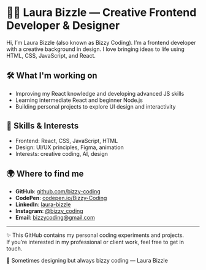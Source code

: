 # 👩‍💻 Laura Bizzle — Creative Frontend Developer & Designer

Hi, I’m Laura Bizzle (also known as Bizzy Coding). I’m a frontend developer with a creative background in design. I love bringing ideas to life using HTML, CSS, JavaScript, and React.

## 🛠️ What I'm working on
- Improving my React knowledge and developing advanced JS skills
- Learning intermediate React and beginner Node.js
- Building personal projects to explore UI design and interactivity

## 🧠 Skills & Interests
- Frontend: React, CSS, JavaScript, HTML
- Design: UI/UX principles, Figma, animation
- Interests: creative coding, AI, design 

## 🌍 Where to find me
- **GitHub**: [github.com/bizzy-coding](https://github.com/bizzy-coding)
- **CodePen**: [codepen.io/Bizzy-Coding](https://codepen.io/Bizzy-Coding)
- **LinkedIn**: [laura-bizzle](https://uk.linkedin.com/in/laura-bizzle)
- **Instagram**: [@bizzy_coding](https://www.instagram.com/bizzy_coding/)
- **Email**: [bizzycoding@gmail.com](mailto:bizzycoding@gmail.com)

---

✨ This GitHub contains my personal coding experiments and projects.  
If you’re interested in my professional or client work, feel free to get in touch.

👀 Sometimes designing but always bizzy coding — Laura Bizzle
